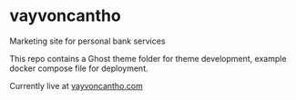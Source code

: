 # vayvoncantho
Marketing site for personal bank services

This repo contains a Ghost theme folder for theme development, example docker compose file for deployment.

Currently live at [vayvoncantho.com](http://vayvoncantho.com)
